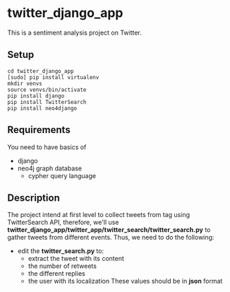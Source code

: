 # twitter_django_app
This is a sentiment analysis project on Twitter. 

## Setup
```
cd twitter_django_app
[sudo] pip install virtualenv
mkdir venvs
source venvs/bin/activate
pip install django
pip install TwitterSearch
pip install neo4django
```
## Requirements
You need to have basics of
- django 
- neo4j graph database 
  - cypher query language

## Description
The project intend at first level to collect tweets from tag using TwitterSearch API, therefore, we'll use **twitter_django_app/twitter_app/twitter_search/twitter_search.py** to gather tweets from different events. Thus, we need to do the following:
- edit the **twitter_search.py** to:
   -  extract the tweet with its content 
   -  the number of retweets 
   -  the different replies
   -  the user with its localization
These values should be in **json** format 
